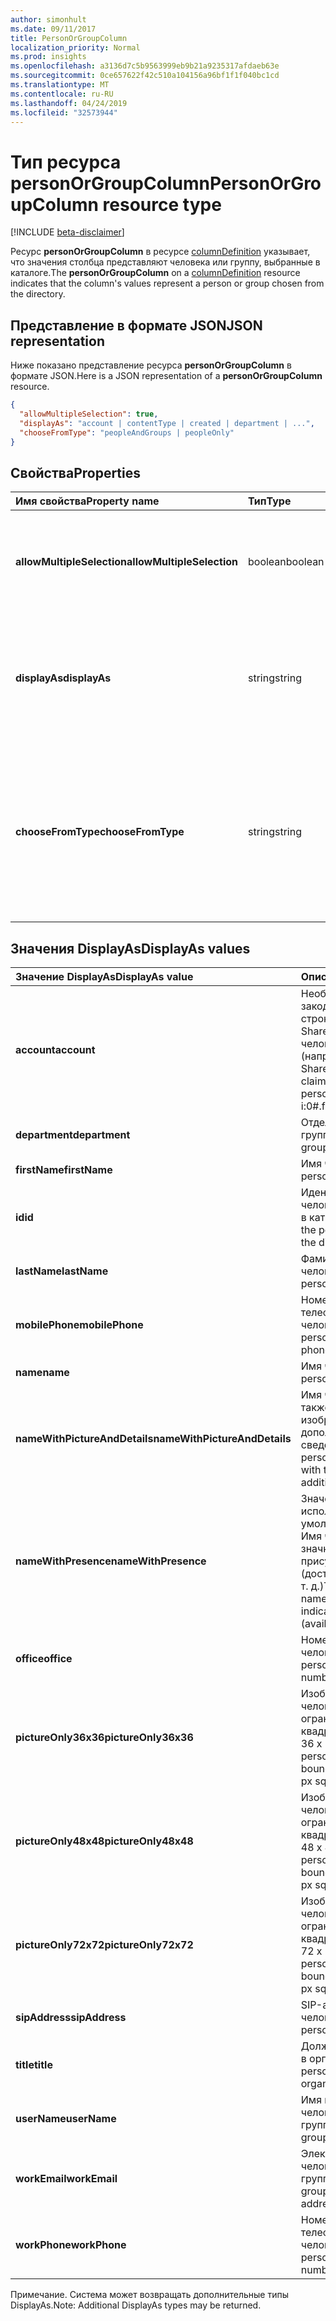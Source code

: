 ```yaml
---
author: simonhult
ms.date: 09/11/2017
title: PersonOrGroupColumn
localization_priority: Normal
ms.prod: insights
ms.openlocfilehash: a3136d7c5b9563999eb9b21a9235317afdaeb63e
ms.sourcegitcommit: 0ce657622f42c510a104156a96bf1f1f040bc1cd
ms.translationtype: MT
ms.contentlocale: ru-RU
ms.lasthandoff: 04/24/2019
ms.locfileid: "32573944"
---
```

# <a name="personorgroupcolumn-resource-type"></a><span data-ttu-id="45194-102">Тип ресурса personOrGroupColumn</span><span class="sxs-lookup"><span data-stu-id="45194-102">PersonOrGroupColumn resource type</span></span>

[!INCLUDE [beta-disclaimer](../../includes/beta-disclaimer.md)]

<span data-ttu-id="45194-103">Ресурс **personOrGroupColumn** в ресурсе [columnDefinition](columndefinition.md) указывает, что значения столбца представляют человека или группу, выбранные в каталоге.</span><span class="sxs-lookup"><span data-stu-id="45194-103">The **personOrGroupColumn** on a [columnDefinition](columndefinition.md) resource indicates that the column's values represent a person or group chosen from the directory.</span></span>

## <a name="json-representation"></a><span data-ttu-id="45194-104">Представление в формате JSON</span><span class="sxs-lookup"><span data-stu-id="45194-104">JSON representation</span></span>

<span data-ttu-id="45194-105">Ниже показано представление ресурса **personOrGroupColumn** в формате JSON.</span><span class="sxs-lookup"><span data-stu-id="45194-105">Here is a JSON representation of a **personOrGroupColumn** resource.</span></span>
<!-- { "blockType": "resource", "@type": "microsoft.graph.personOrGroupColumn", "@property.aka": "chooseFromType=format" } -->

```json
{
  "allowMultipleSelection": true,
  "displayAs": "account | contentType | created | department | ...",
  "chooseFromType": "peopleAndGroups | peopleOnly"
}
```

## <a name="properties"></a><span data-ttu-id="45194-106">Свойства</span><span class="sxs-lookup"><span data-stu-id="45194-106">Properties</span></span>

| <span data-ttu-id="45194-107">Имя свойства</span><span class="sxs-lookup"><span data-stu-id="45194-107">Property name</span></span>              | <span data-ttu-id="45194-108">Тип</span><span class="sxs-lookup"><span data-stu-id="45194-108">Type</span></span>    | <span data-ttu-id="45194-109">Описание</span><span class="sxs-lookup"><span data-stu-id="45194-109">Description</span></span>
|:---------------------------|:--------|:--------------------------------------
| <span data-ttu-id="45194-110">**allowMultipleSelection**</span><span class="sxs-lookup"><span data-stu-id="45194-110">**allowMultipleSelection**</span></span> | <span data-ttu-id="45194-111">boolean</span><span class="sxs-lookup"><span data-stu-id="45194-111">boolean</span></span> | <span data-ttu-id="45194-112">Указывает, можно ли выбрать несколько значений в источнике.</span><span class="sxs-lookup"><span data-stu-id="45194-112">Indicates whether multiple values can be selected from the source.</span></span>
| <span data-ttu-id="45194-113">**displayAs**</span><span class="sxs-lookup"><span data-stu-id="45194-113">**displayAs**</span></span>              | <span data-ttu-id="45194-114">string</span><span class="sxs-lookup"><span data-stu-id="45194-114">string</span></span>  | <span data-ttu-id="45194-115">Указывает способ отображения сведений о выбранном человеке или группе.</span><span class="sxs-lookup"><span data-stu-id="45194-115">How to display the information about the person or group chosen.</span></span> <span data-ttu-id="45194-116">См. ниже.</span><span class="sxs-lookup"><span data-stu-id="45194-116">See below.</span></span>
| <span data-ttu-id="45194-117">**chooseFromType**</span><span class="sxs-lookup"><span data-stu-id="45194-117">**chooseFromType**</span></span>         | <span data-ttu-id="45194-118">string</span><span class="sxs-lookup"><span data-stu-id="45194-118">string</span></span>  | <span data-ttu-id="45194-119">Указывает, что можно выбирать: только людей либо людей и группы.</span><span class="sxs-lookup"><span data-stu-id="45194-119">Whether to allow selection of people only, or people and groups.</span></span> <span data-ttu-id="45194-120">Должно иметь тип `peopleAndGroups` или `peopleOnly`.</span><span class="sxs-lookup"><span data-stu-id="45194-120">Must be one of `peopleAndGroups` or `peopleOnly`.</span></span>

## <a name="displayas-values"></a><span data-ttu-id="45194-121">Значения DisplayAs</span><span class="sxs-lookup"><span data-stu-id="45194-121">DisplayAs values</span></span>

| <span data-ttu-id="45194-122">Значение DisplayAs</span><span class="sxs-lookup"><span data-stu-id="45194-122">DisplayAs value</span></span>               | <span data-ttu-id="45194-123">Описание</span><span class="sxs-lookup"><span data-stu-id="45194-123">Description</span></span>
|:------------------------------|:-----------------------
| <span data-ttu-id="45194-124">**account**</span><span class="sxs-lookup"><span data-stu-id="45194-124">**account**</span></span>                   | <span data-ttu-id="45194-125">Необработанная закодированная строка утверждения SharePoint для человека или группы (например,</span><span class="sxs-lookup"><span data-stu-id="45194-125">The raw SharePoint encoded claim string for the person or group (eg.</span></span> <span data-ttu-id="45194-126">i:0#.f</span><span class="sxs-lookup"><span data-stu-id="45194-126">i:0#.f</span></span>|<span data-ttu-id="45194-127">membership</span><span class="sxs-lookup"><span data-stu-id="45194-127">membership</span></span>|<span data-ttu-id="45194-128">olga@contoso.com).</span><span class="sxs-lookup"><span data-stu-id="45194-128">jane@contoso.com).</span></span>
| <span data-ttu-id="45194-129">**department**</span><span class="sxs-lookup"><span data-stu-id="45194-129">**department**</span></span>                | <span data-ttu-id="45194-130">Отдел человека или группы.</span><span class="sxs-lookup"><span data-stu-id="45194-130">The person or group's department.</span></span>
| <span data-ttu-id="45194-131">**firstName**</span><span class="sxs-lookup"><span data-stu-id="45194-131">**firstName**</span></span>                 | <span data-ttu-id="45194-132">Имя человека.</span><span class="sxs-lookup"><span data-stu-id="45194-132">The person's first name.</span></span>
| <span data-ttu-id="45194-133">**id**</span><span class="sxs-lookup"><span data-stu-id="45194-133">**id**</span></span>                        | <span data-ttu-id="45194-134">Идентификатор человека или группы в каталоге.</span><span class="sxs-lookup"><span data-stu-id="45194-134">The id of the person or group in the directory.</span></span>
| <span data-ttu-id="45194-135">**lastName**</span><span class="sxs-lookup"><span data-stu-id="45194-135">**lastName**</span></span>                  | <span data-ttu-id="45194-136">Фамилия человека.</span><span class="sxs-lookup"><span data-stu-id="45194-136">The person's last name.</span></span>
| <span data-ttu-id="45194-137">**mobilePhone**</span><span class="sxs-lookup"><span data-stu-id="45194-137">**mobilePhone**</span></span>               | <span data-ttu-id="45194-138">Номер мобильного телефона человека.</span><span class="sxs-lookup"><span data-stu-id="45194-138">The person's mobile phone number.</span></span>
| <span data-ttu-id="45194-139">**name**</span><span class="sxs-lookup"><span data-stu-id="45194-139">**name**</span></span>                      | <span data-ttu-id="45194-140">Имя человека.</span><span class="sxs-lookup"><span data-stu-id="45194-140">The person's name.</span></span>
| <span data-ttu-id="45194-141">**nameWithPictureAndDetails**</span><span class="sxs-lookup"><span data-stu-id="45194-141">**nameWithPictureAndDetails**</span></span> | <span data-ttu-id="45194-142">Имя человека, а также его изображение и дополнительные сведения о нем.</span><span class="sxs-lookup"><span data-stu-id="45194-142">The person's name along with their picture and additional details.</span></span>
| <span data-ttu-id="45194-143">**nameWithPresence**</span><span class="sxs-lookup"><span data-stu-id="45194-143">**nameWithPresence**</span></span>          | <span data-ttu-id="45194-144">Значение, используемое по умолчанию.</span><span class="sxs-lookup"><span data-stu-id="45194-144">Default.</span></span> <span data-ttu-id="45194-145">Имя человека со значком индикатора присутствия (доступен, занят и т. д.)</span><span class="sxs-lookup"><span data-stu-id="45194-145">The person's name with a presence indicator icon (available/busy/etc.)</span></span>
| <span data-ttu-id="45194-146">**office**</span><span class="sxs-lookup"><span data-stu-id="45194-146">**office**</span></span>                    | <span data-ttu-id="45194-147">Номер офиса человека.</span><span class="sxs-lookup"><span data-stu-id="45194-147">The person's office number.</span></span>
| <span data-ttu-id="45194-148">**pictureOnly36x36**</span><span class="sxs-lookup"><span data-stu-id="45194-148">**pictureOnly36x36**</span></span>          | <span data-ttu-id="45194-149">Изображение человека, ограниченное квадратом размером 36 x 36 пикселей.</span><span class="sxs-lookup"><span data-stu-id="45194-149">The person's picture, bounded by a 36x36 px square.</span></span>
| <span data-ttu-id="45194-150">**pictureOnly48x48**</span><span class="sxs-lookup"><span data-stu-id="45194-150">**pictureOnly48x48**</span></span>          | <span data-ttu-id="45194-151">Изображение человека, ограниченное квадратом размером 48 x 48 пикселей.</span><span class="sxs-lookup"><span data-stu-id="45194-151">The person's picture, bounded by a 48x48 px square.</span></span>
| <span data-ttu-id="45194-152">**pictureOnly72x72**</span><span class="sxs-lookup"><span data-stu-id="45194-152">**pictureOnly72x72**</span></span>          | <span data-ttu-id="45194-153">Изображение человека, ограниченное квадратом размером 72 x 72 пикселей.</span><span class="sxs-lookup"><span data-stu-id="45194-153">The person's picture, bounded by a 72x72 px square.</span></span>
| <span data-ttu-id="45194-154">**sipAddress**</span><span class="sxs-lookup"><span data-stu-id="45194-154">**sipAddress**</span></span>                | <span data-ttu-id="45194-155">SIP-адрес человека.</span><span class="sxs-lookup"><span data-stu-id="45194-155">The person's sip address.</span></span>
| <span data-ttu-id="45194-156">**title**</span><span class="sxs-lookup"><span data-stu-id="45194-156">**title**</span></span>                     | <span data-ttu-id="45194-157">Должность человека в организации.</span><span class="sxs-lookup"><span data-stu-id="45194-157">The person's title in the organization.</span></span>
| <span data-ttu-id="45194-158">**userName**</span><span class="sxs-lookup"><span data-stu-id="45194-158">**userName**</span></span>                  | <span data-ttu-id="45194-159">Имя пользователя человека или группы.</span><span class="sxs-lookup"><span data-stu-id="45194-159">The person or group's user name.</span></span>
| <span data-ttu-id="45194-160">**workEmail**</span><span class="sxs-lookup"><span data-stu-id="45194-160">**workEmail**</span></span>                 | <span data-ttu-id="45194-161">Электронный адрес человека или группы.</span><span class="sxs-lookup"><span data-stu-id="45194-161">The person or group's email address.</span></span>
| <span data-ttu-id="45194-162">**workPhone**</span><span class="sxs-lookup"><span data-stu-id="45194-162">**workPhone**</span></span>                 | <span data-ttu-id="45194-163">Номер рабочего телефона человека.</span><span class="sxs-lookup"><span data-stu-id="45194-163">The person's work phone number.</span></span>

<span data-ttu-id="45194-164">Примечание. Система может возвращать дополнительные типы DisplayAs.</span><span class="sxs-lookup"><span data-stu-id="45194-164">Note: Additional DisplayAs types may be returned.</span></span>

<!--
{
  "type": "#page.annotation",
  "description": "",
  "keywords": "",
  "section": "documentation",
  "tocPath": "Resources/PersonOrGroupColumn",
  "suppressions": [
    "Error: /api-reference/beta/resources/personOrGroupColumn.md:\r\n      Exception processing links.\r\n    System.ArgumentException: Link Definition was null. Link text: !INCLUDE [beta-disclaimer](../../includes/beta-disclaimer.md)\r\n      at ApiDoctor.Validation.DocFile.get_LinkDestinations()\r\n      at ApiDoctor.Validation.DocSet.ValidateLinks(Boolean includeWarnings, String[] relativePathForFiles, IssueLogger issues, Boolean requireFilenameCaseMatch, Boolean printOrphanedFiles)"
  ]
}
-->
